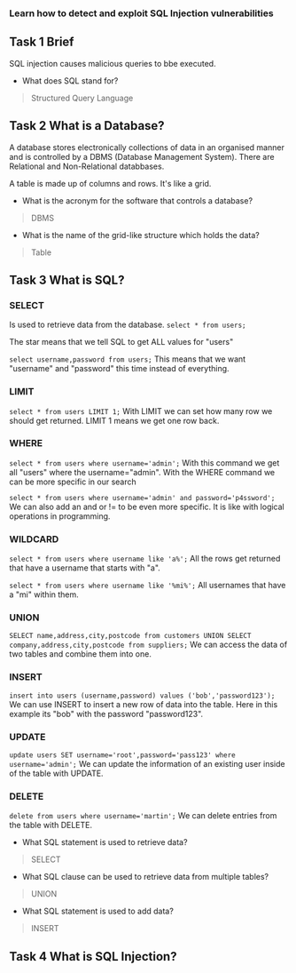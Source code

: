 ### Learn how to detect and exploit SQL Injection vulnerabilities

## Task 1 Brief

SQL injection causes malicious queries to bbe executed.

- What does SQL stand for?
> Structured Query Language

## Task 2 What is a Database?

A database stores electronically collections of data in an organised manner and is controlled by a DBMS (Database Management System).
There are Relational and Non-Relational databbases.

A table is made up of columns and rows. It's like a grid.


- What is the acronym for the software that controls a database?
> DBMS

- What is the name of the grid-like structure which holds the data?
> Table


## Task 3 What is SQL?

### SELECT

Is used to retrieve data from the database.
`select * from users;`

The star means that we tell SQL to get ALL values for "users"

`select username,password from users;`
This means that we want "username" and "password" this time instead of everything.

### LIMIT
`select * from users LIMIT 1;`
With LIMIT we can set how many row we should get returned. LIMIT 1 means we get one row back.

### WHERE
`select * from users where username='admin';`
With this command we get all "users" where the username="admin".
With the WHERE command we can be more specific in our search

`select * from users where username='admin' and password='p4ssword';`
We can also add an and or != to be even more specific. It is like with logical operations in programming.

### WILDCARD
`select * from users where username like 'a%';`
All the rows get returned that have a username that starts with "a".

`select * from users where username like '%mi%';`
All usernames that have a "mi" within them.

### UNION
`SELECT name,address,city,postcode from customers UNION SELECT company,address,city,postcode from suppliers;`
We can access the data of two tables and combine them into one.

### INSERT
`insert into users (username,password) values ('bob','password123');`
We can use INSERT to insert a new row of data into the table.
Here in this example its "bob" with the password "password123".

### UPDATE
`update users SET username='root',password='pass123' where username='admin';`
We can update the information of an existing user inside of the table with UPDATE.

### DELETE
`delete from users where username='martin';`
We can delete entries from the table with DELETE.

- What SQL statement is used to retrieve data?
> SELECT

- What SQL clause can be used to retrieve data from multiple tables?
> UNION

- What SQL statement is used to add data?
> INSERT

## Task 4 What is SQL Injection?



